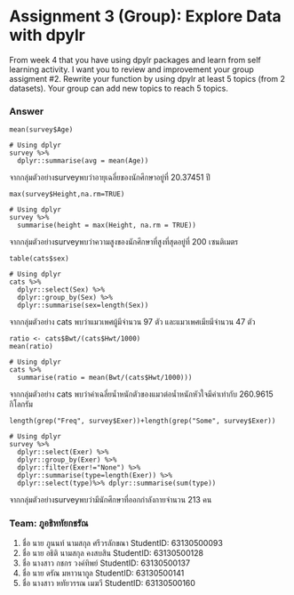 # Assignment 3 (Group): Explore Data with dpylr
From week 4 that you have using dpylr packages and learn from self learning activity. I want you to review and improvement your group assigment #2. Rewrite your function by using dpylr at least 5 topics (from 2 datasets). Your group can add new topics to reach 5 topics.

### Answer

 
```{R} 
mean(survey$Age)

# Using dplyr
survey %>% 
  dplyr::summarise(avg = mean(Age))
```
 จากกลุ่มตัวอย่างsurveyพบว่าอายุเฉลี่ยของนักศึกษาอยู่ที่ 20.37451 ปี

```{R}
max(survey$Height,na.rm=TRUE)

# Using dplyr
survey %>% 
  summarise(height = max(Height, na.rm = TRUE))
```
จากกลุ่มตัวอย่างsurveyพบว่าความสูงของนักศึกษาที่สูงที่สุดอยู่ที่ 200 เซนติเมตร
```{R}
table(cats$sex)

# Using dplyr
cats %>% 
  dplyr::select(Sex) %>% 
  dplyr::group_by(Sex) %>% 
  dplyr::summarise(sex=length(Sex))
```
 จากกลุ่มตัวอย่าง cats พบว่าแมวเพศผู้มีจำนวน 97 ตัว และแมวเพศเมียมีจำนวน 47 ตัว
```{R}
ratio <- cats$Bwt/(cats$Hwt/1000)
mean(ratio)

# Using dplyr
cats %>% 
  summarise(ratio = mean(Bwt/(cats$Hwt/1000)))
```
จากกลุ่มตัวอย่าง cats พบว่าค่าเฉลี่ยน้ำหนักตัวของแมวต่อน้ำหนักหัวใจมีค่าเท่ากับ 260.9615 กิโลกรัม
```{R} 
length(grep("Freq", survey$Exer))+length(grep("Some", survey$Exer))

# Using dplyr
survey %>% 
  dplyr::select(Exer) %>% 
  dplyr::group_by(Exer) %>%
  dplyr::filter(Exer!="None") %>%
  dplyr::summarise(type=length(Exer)) %>% 
  dplyr::select(type)%>% dplyr::summarise(sum(type))
```
จากกลุ่มตัวอย่างsurveyพบว่ามีนักศึกษาที่ออกกำลังกายจำนวน 213 คน

### Team: ภูอธิหทัยกชรัณ

1. ชื่อ นาย ภูนนท์ นามสกุล ศรีวรลักขณา    StudentID: 63130500093
2. ชื่อ นาย อธิติ  นามสกุล คงสบสิน    StudentID: 63130500128
3. ชื่อ นางสาว กชกร วงค์ทิพย์     StudentID: 63130500137
4. ชื่อ นาย ดรัณ มหาวนากูล     StudentID: 63130500141
5. ชื่อ นางสาว หทัยวรรณ เมฆวี     StudentID: 63130500160
